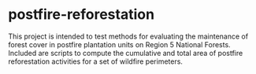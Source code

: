 # postfire-reforestation
This project is intended to test methods for evaluating the maintenance of forest cover in postfire plantation units on Region 5 National Forests. Included are scripts to compute the cumulative and total area of postfire reforestation activities for a set of wildfire perimeters.
